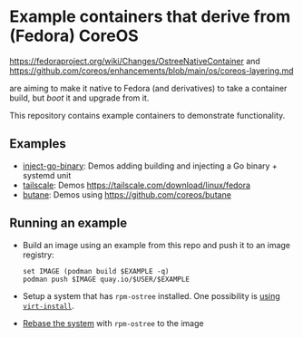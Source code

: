 # Example containers that derive from (Fedora) CoreOS

https://fedoraproject.org/wiki/Changes/OstreeNativeContainer
and https://github.com/coreos/enhancements/blob/main/os/coreos-layering.md

are aiming to make it native to Fedora (and derivatives)
to take a container build, but *boot* it and upgrade from it.

This repository contains example containers to demonstrate
functionality.

## Examples

- [inject-go-binary](inject-go-binary/): Demos adding building and injecting a Go binary + systemd unit
- [tailscale](tailscale/): Demos https://tailscale.com/download/linux/fedora
- [butane](butane/): Demos using https://github.com/coreos/butane

## Running an example

- Build an image using an example from this repo and push it to an image registry:
  ```
  set IMAGE (podman build $EXAMPLE -q)
  podman push $IMAGE quay.io/$USER/$EXAMPLE
  ```

- Setup a system that has `rpm-ostree` installed. One possibility is [using `virt-install`](https://docs.fedoraproject.org/en-US/fedora-coreos/getting-started/#_booting_on_a_local_hypervisor_libvirt_example).


- [Rebase the system](https://coreos.github.io/rpm-ostree/container/#rebasing-a-client-system) with `rpm-ostree` to the image

